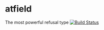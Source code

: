 # atfield

The most powerful refusal type [![Build Status](https://travis-ci.org/supercaracal/absolute-terror-field.svg?branch=master)](https://travis-ci.org/supercaracal/absolute-terror-field)
